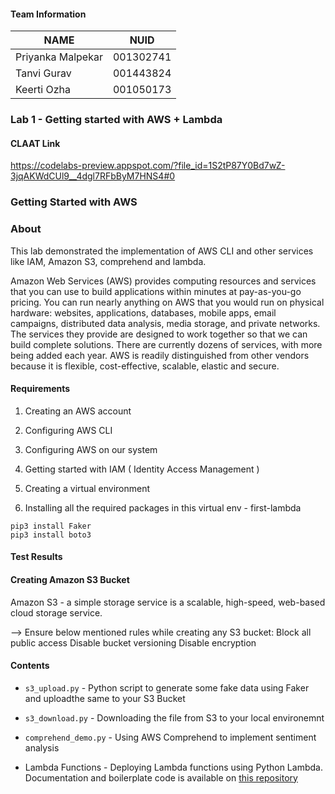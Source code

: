 #### Team Information

| NAME              |     NUID        |
|------------------ |-----------------|
| Priyanka Malpekar |   001302741     |
|   Tanvi Gurav     |   001443824     |
|   Keerti Ozha     |   001050173     |


### Lab 1 - Getting started with AWS + Lambda

#### CLAAT Link
https://codelabs-preview.appspot.com/?file_id=1S2tP87Y0Bd7wZ-3jqAKWdCUl9__4dgl7RFbByM7HNS4#0


### Getting Started with AWS

### About

This lab demonstrated the implementation of AWS CLI and other services like IAM, Amazon S3, comprehend and lambda.

Amazon Web Services (AWS) provides computing resources and services that you can use to build applications within minutes at pay-as-you-go pricing. You can run nearly anything on AWS that you would run on physical hardware: websites, applications, databases, mobile apps, email campaigns, distributed data analysis, media storage, and private networks. The services they provide are designed to work together so that we can build complete solutions. There are currently dozens of services, with more being added each year. AWS is readily distinguished from other vendors because it is flexible, cost-effective, scalable, elastic and secure.


#### Requirements

1. Creating an AWS account

2. Configuring AWS CLI

3. Configuring AWS on our system

4. Getting started with IAM ( Identity Access Management )

5. Creating a virtual environment

6. Installing all the required packages in this virtual env - first-lambda

```
pip3 install Faker
pip3 install boto3
```

#### Test Results

#### Creating Amazon S3 Bucket

Amazon S3 - a simple storage service is a scalable, high-speed, web-based cloud storage service. 

--> Ensure below mentioned rules while creating any S3 bucket:
Block all public access
Disable bucket versioning
Disable encryption


#### Contents

- `s3_upload.py` - Python script to generate some fake data using Faker and uploadthe same to your S3 Bucket 
- `s3_download.py` - Downloading the file from S3 to your local environemnt 
- `comprehend_demo.py` - Using AWS Comprehend to implement sentiment analysis


- Lambda Functions - Deploying Lambda functions using Python Lambda. Documentation and boilerplate code is available on [this repository](https://github.com/holladileep/lambda-serverless-py) 
